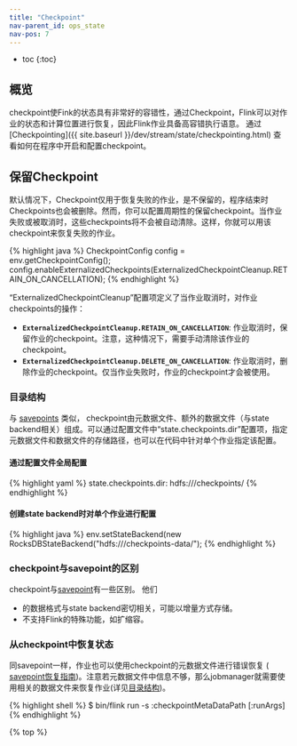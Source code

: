 ```yaml
---
title: "Checkpoint"
nav-parent_id: ops_state
nav-pos: 7
---
```

<!--
Licensed to the Apache Software Foundation (ASF) under one
or more contributor license agreements.  See the NOTICE file
distributed with this work for additional information
regarding copyright ownership.  The ASF licenses this file
to you under the Apache License, Version 2.0 (the
"License"); you may not use this file except in compliance
with the License.  You may obtain a copy of the License at

  http://www.apache.org/licenses/LICENSE-2.0

Unless required by applicable law or agreed to in writing,
software distributed under the License is distributed on an
"AS IS" BASIS, WITHOUT WARRANTIES OR CONDITIONS OF ANY
KIND, either express or implied.  See the License for the
specific language governing permissions and limitations
under the License.
-->


* toc
{:toc}

## 概览

checkpoint使Fink的状态具有非常好的容错性，通过Checkpoint，Flink可以对作业的状态和计算位置进行恢复，因此Flink作业具备高容错执行语意。
通过 [Checkpointing]({{ site.baseurl }}/dev/stream/state/checkpointing.html) 查看如何在程序中开启和配置checkpoint。

## 保留Checkpoint

默认情况下，Checkpoint仅用于恢复失败的作业，是不保留的，程序结束时Checkpoints也会被删除。然而，你可以配置周期性的保留checkpoint。当作业失败或被取消时，这些checkpoints将不会被自动清除。这样，你就可以用该checkpoint来恢复失败的作业。

{% highlight java %}
CheckpointConfig config = env.getCheckpointConfig();
config.enableExternalizedCheckpoints(ExternalizedCheckpointCleanup.RETAIN_ON_CANCELLATION);
{% endhighlight %}

“ExternalizedCheckpointCleanup”配置项定义了当作业取消时，对作业checkpoints的操作：

- **`ExternalizedCheckpointCleanup.RETAIN_ON_CANCELLATION`**: 作业取消时，保留作业的checkpoint。注意，这种情况下，需要手动清除该作业的checkpoint。 
- **`ExternalizedCheckpointCleanup.DELETE_ON_CANCELLATION`**: 作业取消时，删除作业的checkpoint。仅当作业失败时，作业的checkpoint才会被使用。

### 目录结构

与 [savepoints](savepoints.html) 类似， checkpoint由元数据文件、额外的数据文件（与state backend相关）组成。可以通过配置文件中“state.checkpoints.dir”配置项，指定元数据文件和数据文件的存储路径，也可以在代码中针对单个作业指定该配置。

#### 通过配置文件全局配置

{% highlight yaml %}
state.checkpoints.dir: hdfs:///checkpoints/
{% endhighlight %}

#### 创建state backend时对单个作业进行配置

{% highlight java %}
env.setStateBackend(new RocksDBStateBackend("hdfs:///checkpoints-data/");
{% endhighlight %}

### checkpoint与savepoint的区别

checkpoint与[savepoint](savepoints.html)有一些区别。 他们  
- 的数据格式与state backend密切相关，可能以增量方式存储。  
- 不支持Flink的特殊功能，如扩缩容。

### 从checkpoint中恢复状态

同savepoint一样，作业也可以使用checkpoint的元数据文件进行错误恢复 (
[savepoint恢复指南](../cli.html#restore-a-savepoint))。注意若元数据文件中信息不够，那么jobmanager就需要使用相关的数据文件来恢复作业(详见[目录结构](#目录结构))。

{% highlight shell %}
$ bin/flink run -s :checkpointMetaDataPath [:runArgs]
{% endhighlight %}

{% top %}
